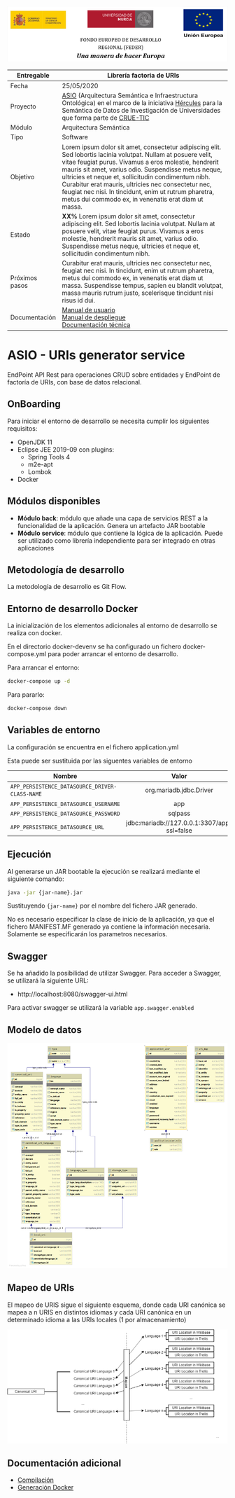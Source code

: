 

![](./images/logos_feder.png)

| Entregable     | Librería factoria de URIs                                    |
| -------------- | ------------------------------------------------------------ |
| Fecha          | 25/05/2020                                                   |
| Proyecto       | [ASIO](https://www.um.es/web/hercules/proyectos/asio) (Arquitectura Semántica e Infraestructura Ontológica) en el marco de la iniciativa [Hércules](https://www.um.es/web/hercules/) para la Semántica de Datos de Investigación de Universidades que forma parte de [CRUE-TIC](http://www.crue.org/SitePages/ProyectoHercules.aspx) |
| Módulo         | Arquitectura Semántica                                       |
| Tipo           | Software                                                     |
| Objetivo       | Lorem ipsum dolor sit amet, consectetur adipiscing elit. Sed lobortis  lacinia volutpat. Nullam at posuere velit, vitae feugiat purus. Vivamus a eros molestie, hendrerit mauris sit amet, varius odio. Suspendisse  metus neque, ultricies et neque et, sollicitudin condimentum nibh.  Curabitur erat mauris, ultricies nec consectetur nec, feugiat nec nisi.  In tincidunt, enim ut rutrum pharetra, metus dui commodo ex, in  venenatis erat diam ut massa. |
| Estado         | **XX%** Lorem ipsum dolor sit amet, consectetur adipiscing elit. Sed lobortis  lacinia volutpat. Nullam at posuere velit, vitae feugiat purus. Vivamus a eros molestie, hendrerit mauris sit amet, varius odio. Suspendisse  metus neque, ultricies et neque et, sollicitudin condimentum nibh. |
| Próximos pasos | Curabitur erat mauris, ultricies nec consectetur nec, feugiat nec nisi.  In tincidunt, enim ut rutrum pharetra, metus dui commodo ex, in  venenatis erat diam ut massa. Suspendisse tempus, sapien eu blandit  volutpat, massa mauris rutrum justo, scelerisque tincidunt nisi risus id dui. |
| Documentación  | [Manual de usuario]()<br />[Manual de despliegue]()<br />[Documentación técnica]() |

# ASIO - URIs generator service

EndPoint API Rest para operaciones CRUD sobre entidades y EndPoint de factoría de URIs, con base de datos relacional.

## OnBoarding

Para iniciar el entorno de desarrollo se necesita cumplir los siguientes requisitos:

* OpenJDK 11
* Eclipse JEE 2019-09 con plugins:
  * Spring Tools 4
  * m2e-apt
  * Lombok
* Docker

## Módulos disponibles

* **Módulo back**: módulo que añade una capa de servicios REST a la funcionalidad de la aplicación. Genera un artefacto JAR bootable
* **Módulo service**: módulo que contiene la lógica de la aplicación. Puede ser utilizado como librería independiente para ser integrado en otras aplicaciones

## Metodología de desarrollo

La metodología de desarrollo es Git Flow.

## Entorno de desarrollo Docker

La inicialización de los elementos adicionales al entorno de desarrollo se realiza con docker. 

En el directorio docker-devenv se ha configurado un fichero docker-compose.yml para poder arrancar el entorno de desarrollo.

Para arrancar el entorno:

```bash
docker-compose up -d
```

Para pararlo:

```bash
docker-compose down
```

## Variables de entorno

La configuración se encuentra en el fichero application.yml

Esta puede ser sustituida por las siguentes variables de entorno

| Nombre | Valor |
|--------|:-----:|
| `APP_PERSISTENCE_DATASOURCE_DRIVER-CLASS-NAME` | org.mariadb.jdbc.Driver  |
| `APP_PERSISTENCE_DATASOURCE_USERNAME` | app  |
| `APP_PERSISTENCE_DATASOURCE_PASSWORD` | sqlpass  |
| `APP_PERSISTENCE_DATASOURCE_URL` | jdbc:mariadb://127.0.0.1:3307/app?ssl=false  |

## Ejecución

Al generarse un JAR bootable la ejecución se realizará mediante el siguiente comando:

```bash
java -jar {jar-name}.jar
```

Sustituyendo `{jar-name}` por el nombre del fichero JAR generado.

No es necesario especificar la clase de inicio de la aplicación, ya que el fichero MANIFEST.MF generado ya contiene la información necesaria. Solamente se especificarán los parametros necesarios.

## Swagger

Se ha añadido la posibilidad de utilizar Swagger. Para acceder a Swagger, se utilizará la siguiente URL:

* http://localhost:8080/swagger-ui.html

Para activar swagger se utilizará la variable `app.swagger.enabled`

## Modelo de datos

 ![model](./images/model_data.png)

 ## Mapeo de URIs

El mapeo de URIS sigue el siguiente esquema, donde cada URI canónica se mapea a n URIS en distintos idiomas y cada URI canónica en un determinado idioma a las URIs locales (1 por almacenamiento)

 ![mapper_url](./images/multi_languege_map_language.png)

##  Documentación adicional

* [Compilación](docs/build.md)
* [Generación Docker](docs/docker.md)
